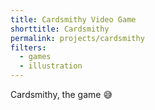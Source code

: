```yaml
---
title: Cardsmithy Video Game
shorttitle: Cardsmithy
permalink: projects/cardsmithy
filters:
  - games
  - illustration
---
```


Cardsmithy, the game 😅
